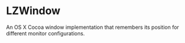 # LZWindow
An OS X Cocoa window implementation that remembers its position for different monitor configurations.
